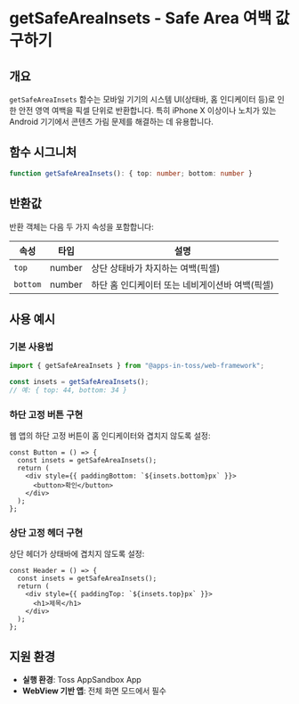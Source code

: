 # getSafeAreaInsets - Safe Area 여백 값 구하기

## 개요

`getSafeAreaInsets` 함수는 모바일 기기의 시스템 UI(상태바, 홈 인디케이터 등)로 인한 안전 영역 여백을 픽셀 단위로 반환합니다. 특히 iPhone X 이상이나 노치가 있는 Android 기기에서 콘텐츠 가림 문제를 해결하는 데 유용합니다.

## 함수 시그니처

```typescript
function getSafeAreaInsets(): { top: number; bottom: number }
```

## 반환값

반환 객체는 다음 두 가지 속성을 포함합니다:

| 속성 | 타입 | 설명 |
|------|------|------|
| `top` | number | 상단 상태바가 차지하는 여백(픽셀) |
| `bottom` | number | 하단 홈 인디케이터 또는 네비게이션바 여백(픽셀) |

## 사용 예시

### 기본 사용법

```typescript
import { getSafeAreaInsets } from "@apps-in-toss/web-framework";

const insets = getSafeAreaInsets();
// 예: { top: 44, bottom: 34 }
```

### 하단 고정 버튼 구현

웹 앱의 하단 고정 버튼이 홈 인디케이터와 겹치지 않도록 설정:

```tsx
const Button = () => {
  const insets = getSafeAreaInsets();
  return (
    <div style={{ paddingBottom: `${insets.bottom}px` }}>
      <button>확인</button>
    </div>
  );
};
```

### 상단 고정 헤더 구현

상단 헤더가 상태바에 겹치지 않도록 설정:

```tsx
const Header = () => {
  const insets = getSafeAreaInsets();
  return (
    <div style={{ paddingTop: `${insets.top}px` }}>
      <h1>제목</h1>
    </div>
  );
};
```

## 지원 환경

- **실행 환경**: Toss AppSandbox App
- **WebView 기반 앱**: 전체 화면 모드에서 필수
